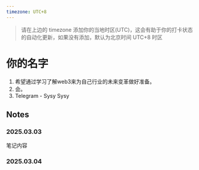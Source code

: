 ```yaml
---
timezone: UTC+8
---
```


> 请在上边的 timezone 添加你的当地时区(UTC)，这会有助于你的打卡状态的自动化更新，如果没有添加，默认为北京时间 UTC+8 时区


# 你的名字

1. 希望通过学习了解web3来为自己行业的未来变革做好准备。
2. 会。
3. Telegram - Sysy Sysy 

## Notes

<!-- Content_START -->

### 2025.03.03

笔记内容

### 2025.03.04

<!-- Content_END -->
